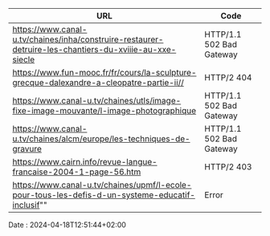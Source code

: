 | URL         | Code        |
| ----------- | ----------- |
| https://www.canal-u.tv/chaines/inha/construire-restaurer-detruire-les-chantiers-du-xviiie-au-xxe-siecle | HTTP/1.1 502 Bad Gateway |
| https://www.fun-mooc.fr/fr/cours/la-sculpture-grecque-dalexandre-a-cleopatre-partie-ii// | HTTP/2 404 |
| https://www.canal-u.tv/chaines/utls/image-fixe-image-mouvante/l-image-photographique | HTTP/1.1 502 Bad Gateway |
| https://www.canal-u.tv/chaines/alcm/europe/les-techniques-de-gravure | HTTP/1.1 502 Bad Gateway |
| https://www.cairn.info/revue-langue-francaise-2004-1-page-56.htm | HTTP/2 403 |
| https://www.canal-u.tv/chaines/upmf/l-ecole-pour-tous-les-defis-d-un-systeme-educatif-inclusif"" | Error |

Date : 2024-04-18T12:51:44+02:00
